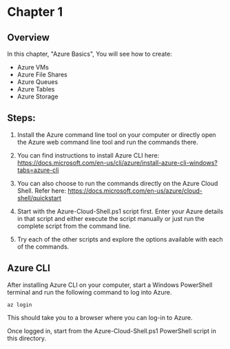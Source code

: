 # Chapter 1

## Overview
In this chapter, "Azure Basics", You will see how to create: 

* Azure VMs
* Azure File Shares
* Azure Queues
* Azure Tables
* Azure Storage


## Steps:

1. Install the Azure command line tool on your computer or directly open the Azure web command line tool and run the commands there.

2. You can find instructions to install Azure CLI here: https://docs.microsoft.com/en-us/cli/azure/install-azure-cli-windows?tabs=azure-cli

3. You can also choose to run the commands directly on the Azure Cloud Shell. Refer here: https://docs.microsoft.com/en-us/azure/cloud-shell/quickstart

4. Start with the Azure-Cloud-Shell.ps1 script first. Enter your Azure details in that script and either execute the script manually or just run the complete script from the command line.

5. Try each of the other scripts and explore the options available with each of the commands.

## Azure CLI

After installing Azure CLI on your computer, start a Windows PowerShell terminal and run the following command to log into Azure.
```
az login
```
This should take you to a browser where you can log-in to Azure.

Once logged in, start from the Azure-Cloud-Shell.ps1 PowerShell script in this directory.
